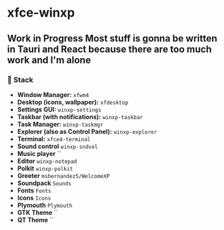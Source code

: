 # xfce-winxp

**Work in Progress**
Most stuff is gonna be written in Tauri and React because there are too much work and I'm alone 
---

### 🧱 Stack
- **Window Manager:** `xfwm4`
- **Desktop (icons, wallpaper):** `xfdesktop`
- **Settings GUI:** `winxp-settings`
- **Taskbar (with notifications):** `winxp-taskbar`
- **Task Manager:** `winxp-taskmgr`
- **Explorer (also as Control Panel):** `winxp-explorer`
- **Terminal:** `xfce4-terminal`
- **Sound control** `winxp-sndvol`
- **Music player** ``
- **Editor** `winxp-notepad`
- **Polkit** `winxp-polkit`
- **Greeter** `mshernandez5/WelcomeXP`
- **Soundpack** `Sounds`
- **Fonts** `Fonts`
- **Icons** `Icons`
- **Plymouth** `Plymouth`
- **GTK Theme** ``
- **QT Theme** ``
